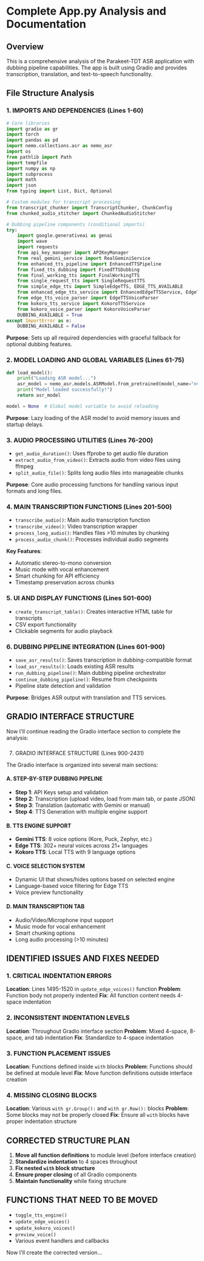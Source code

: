 # Complete App.py Analysis and Documentation

## Overview
This is a comprehensive analysis of the Parakeet-TDT ASR application with dubbing pipeline capabilities. The app is built using Gradio and provides transcription, translation, and text-to-speech functionality.

## File Structure Analysis

### 1. IMPORTS AND DEPENDENCIES (Lines 1-60)
```python
# Core libraries
import gradio as gr
import torch
import pandas as pd
import nemo.collections.asr as nemo_asr
import os
from pathlib import Path
import tempfile
import numpy as np
import subprocess
import math
import json
from typing import List, Dict, Optional

# Custom modules for transcript processing
from transcript_chunker import TranscriptChunker, ChunkConfig
from chunked_audio_stitcher import ChunkedAudioStitcher

# Dubbing pipeline components (conditional imports)
try:
    import google.generativeai as genai
    import wave
    import requests
    from api_key_manager import APIKeyManager
    from real_gemini_service import RealGeminiService
    from enhanced_tts_pipeline import EnhancedTTSPipeline
    from fixed_tts_dubbing import FixedTTSDubbing
    from final_working_tts import FinalWorkingTTS
    from single_request_tts import SingleRequestTTS
    from simple_edge_tts import SimpleEdgeTTS, EDGE_TTS_AVAILABLE
    from enhanced_edge_tts_service import EnhancedEdgeTTSService, EdgeTTSConfig
    from edge_tts_voice_parser import EdgeTTSVoiceParser
    from kokoro_tts_service import KokoroTTSService
    from kokoro_voice_parser import KokoroVoiceParser
    DUBBING_AVAILABLE = True
except ImportError as e:
    DUBBING_AVAILABLE = False
```

**Purpose**: Sets up all required dependencies with graceful fallback for optional dubbing features.

### 2. MODEL LOADING AND GLOBAL VARIABLES (Lines 61-75)
```python
def load_model():
    print("Loading ASR model...")
    asr_model = nemo_asr.models.ASRModel.from_pretrained(model_name="nvidia/parakeet-tdt-0.6b-v2")
    print("Model loaded successfully!")
    return asr_model

model = None  # Global model variable to avoid reloading
```

**Purpose**: Lazy loading of the ASR model to avoid memory issues and startup delays.

### 3. AUDIO PROCESSING UTILITIES (Lines 76-200)
- `get_audio_duration()`: Uses ffprobe to get audio file duration
- `extract_audio_from_video()`: Extracts audio from video files using ffmpeg
- `split_audio_file()`: Splits long audio files into manageable chunks

**Purpose**: Core audio processing functions for handling various input formats and long files.

### 4. MAIN TRANSCRIPTION FUNCTIONS (Lines 201-500)
- `transcribe_audio()`: Main audio transcription function
- `transcribe_video()`: Video transcription wrapper
- `process_long_audio()`: Handles files >10 minutes by chunking
- `process_audio_chunk()`: Processes individual audio segments

**Key Features**:
- Automatic stereo-to-mono conversion
- Music mode with vocal enhancement
- Smart chunking for API efficiency
- Timestamp preservation across chunks

### 5. UI AND DISPLAY FUNCTIONS (Lines 501-600)
- `create_transcript_table()`: Creates interactive HTML table for transcripts
- CSV export functionality
- Clickable segments for audio playback

### 6. DUBBING PIPELINE INTEGRATION (Lines 601-900)
- `save_asr_results()`: Saves transcription in dubbing-compatible format
- `load_asr_results()`: Loads existing ASR results
- `run_dubbing_pipeline()`: Main dubbing pipeline orchestrator
- `continue_dubbing_pipeline()`: Resume from checkpoints
- Pipeline state detection and validation

**Purpose**: Bridges ASR output with translation and TTS services.

## GRADIO INTERFACE STRUCTURE

Now I'll continue reading the Gradio interface section to complete the analysis:
### 
7. GRADIO INTERFACE STRUCTURE (Lines 900-2431)

The Gradio interface is organized into several main sections:

#### A. STEP-BY-STEP DUBBING PIPELINE
- **Step 1**: API Keys setup and validation
- **Step 2**: Transcription (upload video, load from main tab, or paste JSON)
- **Step 3**: Translation (automatic with Gemini or manual)
- **Step 4**: TTS Generation with multiple engine support

#### B. TTS ENGINE SUPPORT
- **Gemini TTS**: 8 voice options (Kore, Puck, Zephyr, etc.)
- **Edge TTS**: 302+ neural voices across 21+ languages
- **Kokoro TTS**: Local TTS with 9 language options

#### C. VOICE SELECTION SYSTEM
- Dynamic UI that shows/hides options based on selected engine
- Language-based voice filtering for Edge TTS
- Voice preview functionality

#### D. MAIN TRANSCRIPTION TAB
- Audio/Video/Microphone input support
- Music mode for vocal enhancement
- Smart chunking options
- Long audio processing (>10 minutes)

## IDENTIFIED ISSUES AND FIXES NEEDED

### 1. CRITICAL INDENTATION ERRORS
**Location**: Lines 1495-1520 in `update_edge_voices()` function
**Problem**: Function body not properly indented
**Fix**: All function content needs 4-space indentation

### 2. INCONSISTENT INDENTATION LEVELS
**Location**: Throughout Gradio interface section
**Problem**: Mixed 4-space, 8-space, and tab indentation
**Fix**: Standardize to 4-space indentation

### 3. FUNCTION PLACEMENT ISSUES
**Location**: Functions defined inside `with` blocks
**Problem**: Functions should be defined at module level
**Fix**: Move function definitions outside interface creation

### 4. MISSING CLOSING BLOCKS
**Location**: Various `with gr.Group():` and `with gr.Row():` blocks
**Problem**: Some blocks may not be properly closed
**Fix**: Ensure all `with` blocks have proper indentation structure

## CORRECTED STRUCTURE PLAN

1. **Move all function definitions** to module level (before interface creation)
2. **Standardize indentation** to 4 spaces throughout
3. **Fix nested `with` block structure**
4. **Ensure proper closing** of all Gradio components
5. **Maintain functionality** while fixing structure

## FUNCTIONS THAT NEED TO BE MOVED
- `toggle_tts_engine()`
- `update_edge_voices()`
- `update_kokoro_voices()`
- `preview_voice()`
- Various event handlers and callbacks

Now I'll create the corrected version...